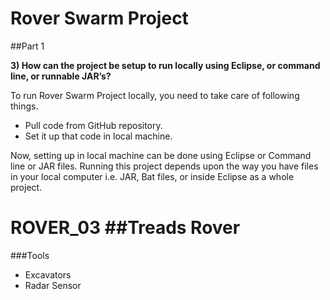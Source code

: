 # Rover Swarm Project

##Part 1

**3) How can the project be setup to run locally using Eclipse, or command line, or runnable JAR’s?**

To run Rover Swarm Project locally, you need to take care of following things.
* Pull code from GitHub repository.
* Set it up that code in local machine.

Now, setting up in local machine can be done using Eclipse or Command line or JAR files.
Running this project depends upon the way you have files in your local computer i.e. JAR, Bat files, or inside Eclipse as a whole project.
# ROVER_03 ##Treads Rover
###Tools
<ul>
<li> Excavators </li>
<li> Radar Sensor </li>
<ul>
